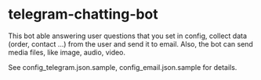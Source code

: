 # telegram-chatting-bot

This bot able answering user questions that you set in config, collect data (order, contact ...) from the user and send it to email. Also, the bot can send media files, like image, audio, video.

See config_telegram.json.sample, config_email.json.sample for details.
